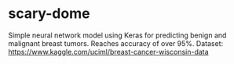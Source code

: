 # scary-dome
Simple neural network model using Keras for predicting benign and malignant breast tumors.
Reaches accuracy of over 95%.
Dataset: https://www.kaggle.com/uciml/breast-cancer-wisconsin-data
